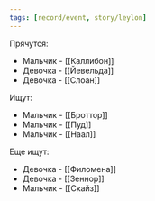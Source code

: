 ```yaml
---
tags: [record/event, story/leylon]
---
```


Прячутся:

- Мальчик - [[Каллибон]]
- Девочка - [[Йевельда]]
- Девочка - [[Слоан]]

Ищут:

- Мальчик - [[Броттор]]
- Мальчик - [[Пуд]]
- Мальчик - [[Наал]]

Еще ищут:

- Девочка - [[Филомена]]
- Девочка - [[Зеннор]]
- Мальчик - [[Скайз]]
